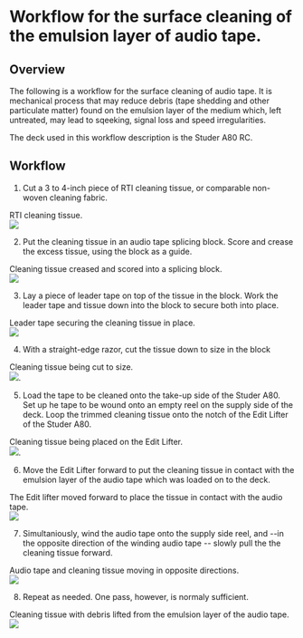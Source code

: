 
# Workflow for the surface cleaning of the emulsion layer of audio tape.

## Overview

The following is a workflow for the surface cleaning of audio tape. It is mechanical process that may reduce debris (tape shedding and other particulate matter) found on the emulsion layer of the medium which, left untreated, may lead to sqeeking, signal loss and speed irregularities. 

The deck used in this workflow description is the Studer A80 RC.    

  
## Workflow
   
1)  Cut a 3 to 4-inch piece of RTI cleaning tissue, or comparable non-woven cleaning fabric.

RTI cleaning tissue.  
![](emulsion_1.jpg)


2)  Put the cleaning tissue in an audio tape splicing block.  Score and crease the excess tissue, using the block as a guide.  
   
Cleaning tissue creased and scored into a splicing block.  
![](emulsion_2.jpg)  
  
3)  Lay a piece of leader tape on top of the tissue in the block.   Work the leader tape and tissue down into the block to secure both into place.  
 
Leader tape securing the cleaning tissue in place.  
![](emulsion_3.jpg) 

4)  With a straight-edge razor, cut the tissue down to size in the block
  
Cleaning tissue being cut to size.  
![](emulsion_4.jpg).  


5)  Load the tape to be cleaned onto the take-up side of the Studer A80.  Set up he tape to be wound onto an empty reel on the supply side of the deck.  Loop the trimmed cleaning tissue onto the notch of the Edit Lifter of the Studer A80.  

Cleaning tissue being placed on the Edit Lifter.  
![](emulsion_5.jpg).  


6)  Move the Edit Lifter forward to put the cleaning tissue in contact with the emulsion layer of the audio tape which was loaded on to the deck.  
  
The Edit lifter moved forward to place the tissue in contact with the audio tape.  
![](emulsion_6a.jpg)

7)  Simultaniously, wind the audio tape onto the supply side reel, and --in the opposite direction of the winding audio tape -- slowly pull the the cleaning tissue forward.

Audio tape and cleaning tissue moving in opposite directions.  
![](emulsion_7.jpg)  

8)  Repeat as needed.  One pass, however, is normaly sufficient.  

Cleaning tissue with debris lifted from the emulsion layer of the audio tape.  
![](emulsion_8a.jpg)




